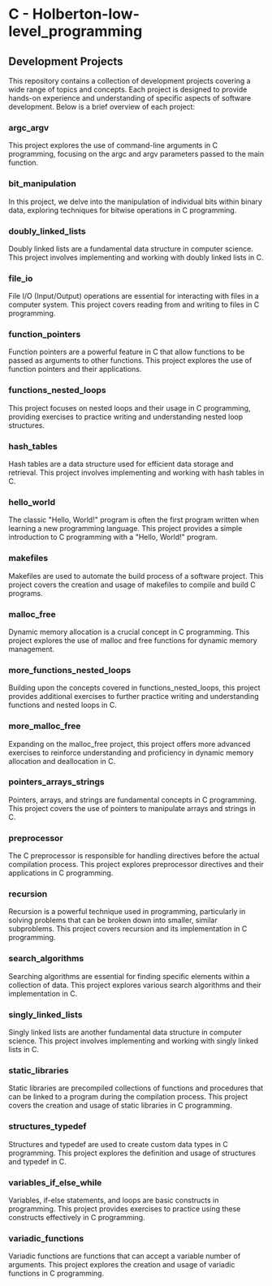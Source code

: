 # C - Holberton-low-level_programming
## Development Projects
This repository contains a collection of development projects covering a wide range of topics and concepts. Each project is designed to provide hands-on experience and understanding of specific aspects of software development. Below is a brief overview of each project:

### argc_argv
This project explores the use of command-line arguments in C programming, focusing on the argc and argv parameters passed to the main function.

### bit_manipulation
In this project, we delve into the manipulation of individual bits within binary data, exploring techniques for bitwise operations in C programming.

### doubly_linked_lists
Doubly linked lists are a fundamental data structure in computer science. This project involves implementing and working with doubly linked lists in C.

### file_io
File I/O (Input/Output) operations are essential for interacting with files in a computer system. This project covers reading from and writing to files in C programming.

### function_pointers
Function pointers are a powerful feature in C that allow functions to be passed as arguments to other functions. This project explores the use of function pointers and their applications.

### functions_nested_loops
This project focuses on nested loops and their usage in C programming, providing exercises to practice writing and understanding nested loop structures.

### hash_tables
Hash tables are a data structure used for efficient data storage and retrieval. This project involves implementing and working with hash tables in C.

### hello_world
The classic "Hello, World!" program is often the first program written when learning a new programming language. This project provides a simple introduction to C programming with a "Hello, World!" program.

### makefiles
Makefiles are used to automate the build process of a software project. This project covers the creation and usage of makefiles to compile and build C programs.

### malloc_free
Dynamic memory allocation is a crucial concept in C programming. This project explores the use of malloc and free functions for dynamic memory management.

### more_functions_nested_loops
Building upon the concepts covered in functions_nested_loops, this project provides additional exercises to further practice writing and understanding functions and nested loops in C.

### more_malloc_free
Expanding on the malloc_free project, this project offers more advanced exercises to reinforce understanding and proficiency in dynamic memory allocation and deallocation in C.

### pointers_arrays_strings
Pointers, arrays, and strings are fundamental concepts in C programming. This project covers the use of pointers to manipulate arrays and strings in C.

### preprocessor
The C preprocessor is responsible for handling directives before the actual compilation process. This project explores preprocessor directives and their applications in C programming.

### recursion
Recursion is a powerful technique used in programming, particularly in solving problems that can be broken down into smaller, similar subproblems. This project covers recursion and its implementation in C programming.

### search_algorithms
Searching algorithms are essential for finding specific elements within a collection of data. This project explores various search algorithms and their implementation in C.

### singly_linked_lists
Singly linked lists are another fundamental data structure in computer science. This project involves implementing and working with singly linked lists in C.

### static_libraries
Static libraries are precompiled collections of functions and procedures that can be linked to a program during the compilation process. This project covers the creation and usage of static libraries in C programming.

### structures_typedef
Structures and typedef are used to create custom data types in C programming. This project explores the definition and usage of structures and typedef in C.

### variables_if_else_while
Variables, if-else statements, and loops are basic constructs in programming. This project provides exercises to practice using these constructs effectively in C programming.

### variadic_functions
Variadic functions are functions that can accept a variable number of arguments. This project explores the creation and usage of variadic functions in C programming.
